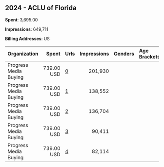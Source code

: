 ## 2024 - ACLU of Florida 
**Spent**: 3,695.00

**Impressions**: 649,711

**Billing Addresses**: US

|Organization|Spent|Urls|Impressions|Genders|Age Brackets|Country Codes|
|:---|---:|:---|---:|:---|:---|:---|
|Progress Media Buying|739.00 USD|[0](https://www.snap.com/political-ads/asset/427822f2a4001bf424239117801bd69014009b97576bc28ca0e19b7598e5e26d?mediaType=mp4)|201,930|||united states|
|Progress Media Buying|739.00 USD|[1](https://www.snap.com/political-ads/asset/427822f2a4001bf424239117801bd69014009b97576bc28ca0e19b7598e5e26d?mediaType=mp4)|138,552|||united states|
|Progress Media Buying|739.00 USD|[2](https://www.snap.com/political-ads/asset/427822f2a4001bf424239117801bd69014009b97576bc28ca0e19b7598e5e26d?mediaType=mp4)|136,704|||united states|
|Progress Media Buying|739.00 USD|[3](https://www.snap.com/political-ads/asset/427822f2a4001bf424239117801bd69014009b97576bc28ca0e19b7598e5e26d?mediaType=mp4)|90,411|||united states|
|Progress Media Buying|739.00 USD|[4](https://www.snap.com/political-ads/asset/427822f2a4001bf424239117801bd69014009b97576bc28ca0e19b7598e5e26d?mediaType=mp4)|82,114|||united states|
